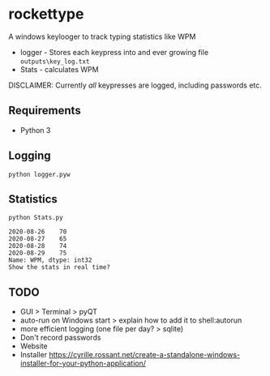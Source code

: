 # rockettype
A windows keylooger to track typing statistics like WPM

- logger - Stores each keypress into and ever growing file `outputs\key_log.txt`
- Stats  - calculates WPM

DISCLAIMER: Currently *all* keypresses are logged, including passwords etc.

## Requirements
- Python 3

## Logging

`python logger.pyw`

## Statistics

`python Stats.py`

```time
2020-08-26    70
2020-08-27    65
2020-08-28    74
2020-08-29    75
Name: WPM, dtype: int32
Show the stats in real time?
```

## TODO

- GUI > Terminal > pyQT
- auto-run on Windows start > explain how to add it to shell:autorun
- more efficient logging (one file per day? > sqlite)
- Don't record passwords
- Website
- Installer https://cyrille.rossant.net/create-a-standalone-windows-installer-for-your-python-application/
